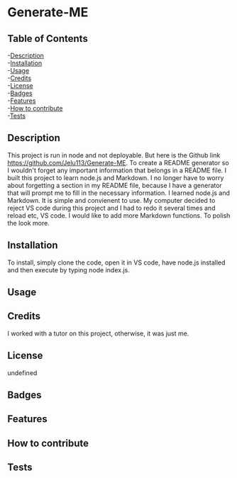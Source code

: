 # Generate-ME 
 

 ## Table of Contents
-[Description](#description)  
-[Installation](#installation)  
-[Usage](#usage)  
-[Credits](#credits)  
-[License](#license)  
-[Badges](#badges)  
-[Features](#features)  
-[How to contribute](#contribute)  
-[Tests](#tests)  

 ## Description
 This project is run in node and not deployable. But here is the Github link https://github.com/Jelu113/Generate-ME.
 To create a README generator so I wouldn't forget any important information that belongs in a README file. 
 I built this project to learn node.js and Markdown.
 I no longer have to worry about forgetting a section in my README file, because I have a generator that will prompt me to fill in the necessary information. 
 I learned node.js and Markdown.
 It is simple and convienent to use.
 My computer decided to reject VS code during this project and I had to redo it several times and reload etc, VS code.
 I would like to add more Markdown functions. To polish the look more. 

## Installation
To install, simply clone the code, open it in VS code, have node.js installed and then execute by typing node index.js.
## Usage

## Credits
I worked with a tutor on this project, otherwise, it was just me. 
## License
undefined
## Badges
## Features

## How to contribute

## Tests

